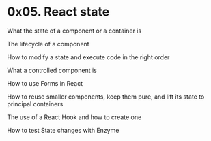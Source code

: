 # 0x05. React state

What the state of a component or a container is

The lifecycle of a component

How to modify a state and execute code in the right order

What a controlled component is

How to use Forms in React

How to reuse smaller components, keep them pure, and lift its state to principal containers

The use of a React Hook and how to create one

How to test State changes with Enzyme
